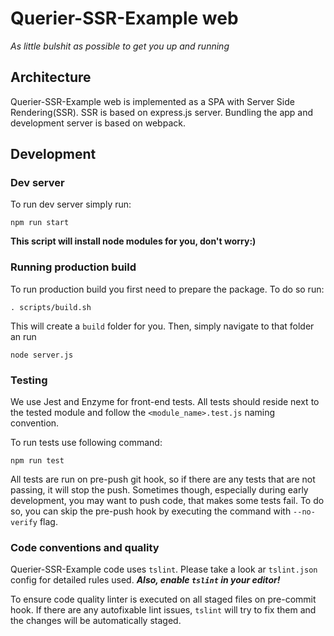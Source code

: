# Querier-SSR-Example web
_As little bulshit as possible to get you up and running_

## Architecture
Querier-SSR-Example web is implemented as a SPA with Server Side Rendering(SSR). SSR is based on express.js server. Bundling the app and development server is based on webpack.

## Development
### Dev server
To run dev server simply run:
```
npm run start
```

**This script will install node modules for you, don't worry:)**

### Running production build
To run production build you first need to prepare the package. To do so run:
```
. scripts/build.sh
```
This will create a `build` folder for you. Then, simply navigate to that folder an run
```
node server.js
```

### Testing
We use Jest and Enzyme for front-end tests. All tests should reside next to the tested module and follow the `<module_name>.test.js` naming convention.

To run tests use following command:
```
npm run test
```

All tests are run on pre-push git hook, so if there are any tests that are not passing, it will stop the push. Sometimes though, especially during early development, you may want to push code, that makes some tests fail. To do so, you can skip the pre-push hook by executing the command with `--no-verify` flag.

### Code conventions and quality
Querier-SSR-Example code uses `tslint`. Please take a look ar `tslint.json` config for detailed rules used. ***Also, enable `tslint` in your editor!***

To ensure code quality linter is executed on all staged files on pre-commit hook. If there are any autofixable lint issues, `tslint` will try to fix them and the changes will be automatically staged.
